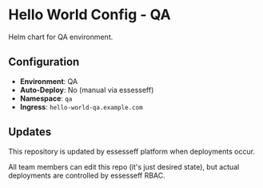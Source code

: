 # Hello World Config - QA

Helm chart for QA environment.

## Configuration

- **Environment**: QA
- **Auto-Deploy**: No (manual via essesseff)
- **Namespace**: `qa`
- **Ingress**: `hello-world-qa.example.com`

## Updates

This repository is updated by essesseff platform when deployments occur.

All team members can edit this repo (it's just desired state), but actual 
deployments are controlled by essesseff RBAC.
